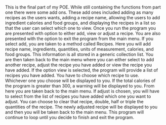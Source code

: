 This is the final part of my POE. While still containing the functions from part one there were some add ons. These add ones included adding as many recipes as the users wants, adding a recipe name, allowing the users to add ingredient calories and food groups, and displaying the recipes in a list so that the user can select which one to view. Once you run the program you are presented with option to either add, view or adjust a recipe. You are also presented with the option to exit the program from the main menu. If you select add, you are taken to a method called Recipes. Here you will add recipe name, ingredients, quantities, units of measurement, calories, and food groups. This information is all stored in a generic collection list. You are then taken back to the main menu where you can either select to add another recipe, adjust the recipe you have added or view the recipe you have added. If the option view is selected, the program will provide a list of recipes you have added. You have to choose which recipe to use. Whichever one you choose will be displayed to you. If the total calories of the program is greater than 300, a warning will be displayed to you. From here you are taken back to the main menu. If adjust is chosen, you will have to select from the list of recipes you have added which one you want to adjust. You can choose to clear that recipe, double, half or triple the quantities of the recipe. The newly adjusted recipe will be displayed to you and then you will be taken back to the main menu. This program will continue to loop until you decide to finish and exit the program.
